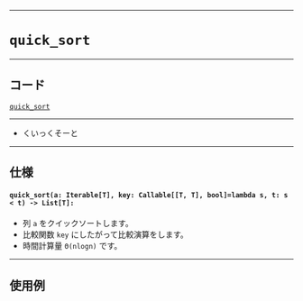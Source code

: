 _____

# `quick_sort`

_____

## コード

[`quick_sort`](https://github.com/titan-23/Library_py/blob/main/Algorithm/Sort/quick_sort.py)
<!-- code=https://github.com/titan-23/Library_py/blob/main/Algorithm\Sort\quick_sort.py -->

_____

- くいっくそーと

_____

## 仕様

#### `quick_sort(a: Iterable[T], key: Callable[[T, T], bool]=lambda s, t: s < t) -> List[T]:`

- 列 `a` をクイックソートします。
- 比較関数 `key` にしたがって比較演算をします。
- 時間計算量 `Θ(nlogn)` です。

_____

## 使用例

```python
```
